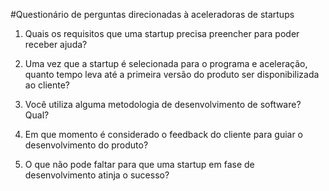 #Questionário de perguntas direcionadas à aceleradoras de startups

1. Quais os requisitos que uma startup precisa preencher para poder receber ajuda?

2. Uma vez que a startup é selecionada para o programa e aceleração, quanto tempo leva até a primeira versão do produto ser disponibilizada ao cliente?

3. Você utiliza alguma metodologia de desenvolvimento de software? Qual?

4. Em que momento é considerado o feedback do cliente para guiar o desenvolvimento do produto?

5. O que não pode faltar para que uma startup em fase de desenvolvimento atinja o sucesso?
